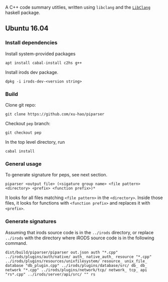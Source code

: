 A C++ code summary utitlies, written using `libclang` and the [`LibClang`](https://hackage.haskell.org/package/LibClang) haskell package.

## Ubuntu 16.04

### Install dependencies

Install system-provided packages

    apt install cabal-install c2hs g++

Install irods dev package.

    dpkg -i irods-dev-<version string>

### Build

Clone git repo:

    git clone https://github.com/xu-hao/piparser

Checkout `pep` branch:

    git checkout pep

In the top level directory, run

    cabal install
    
### General usage

To generate signature for peps, see next section.

    piparser <output file> (<sigature group name> <file pattern> <directory> <prefix> <function prefix>)*
    
It looks for all files matching `<file pattern>` in the `<directory>`. Inside those files, it looks for functions with `<function prefix>` and replaces it with `<prefix>`.

### Generate signatures

Assuming that irods source code is in the `../irods` directory, or replace `../irods` with the directory where iRODS source code is in the following command.

    dist/build/piparser/piparser out.json auth "*.cpp" ../irods/plugins/auth/native/ auth_ native_auth_ resource "*.cpp" ../irods/plugins/resources/unixfilesystem/ resource_ unix_file_ database "db_plugin.cpp" ../irods/plugins/database/src/ db_ db_ network "*.cpp" ../irods/plugins/network/tcp/ network_ tcp_ api "rs*.cpp" ../irods/server/api/src/ "" rs

